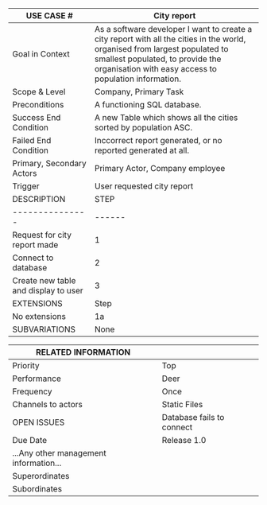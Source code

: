 | USE CASE #                          | City report                                                                                                                                                                                                       |
|-------------------------------------|-------------------------------------------------------------------------------------------------------------------------------------------------------------------------------------------------------------------|
| Goal in Context                     | As a software developer I want to create a city report with all the cities in the world, organised from largest populated to smallest populated, to provide the organisation with easy access to population information. |
| Scope & Level                       | Company, Primary Task                                                                                                                                                                                             |
| Preconditions                       | A functioning SQL database.                                                                                                                                                                                       |
| Success End Condition               | A new Table which shows all the cities sorted by population ASC.                                                                                                                                                  |
| Failed End Condition                | Inccorrect report generated, or no reported generated at all.                                                                                                                                                     |
| Primary, Secondary Actors           | Primary Actor, Company employee                                                                                                                                                                                   |
| Trigger                             | User requested city report                                                                                                                                                                                        |
| DESCRIPTION                         | STEP                                                                                                                                                                                                              | ACTION           |
| ---------------                     | ------                                                                                                                                                                                                            |------------------|
| Request for city report made        | 1                                                                                                                                                                                                                 |                  |
| Connect to database                 | 2                                                                                                                                                                                                                 |                  |
| Create new table and display to user | 3                                                                                                                                                                                                                 |                  |
| EXTENSIONS                          | Step                                                                                                                                                                                                              | Branching Action |
| No extensions                       | 1a                                                                                                                                                                                                                |                  |
| SUBVARIATIONS                       | None                                                                                                                                                                                                              | Branching Action |                                                                                                                                                                                                                   |                  |

| RELATED INFORMATION                    |                           |
|----------------------------------------|---------------------------|
| Priority                               | Top                       |
| Performance                            | Deer                      |
| Frequency                              | Once                      |
| Channels to actors                     | Static Files              |
| OPEN ISSUES                            | Database fails to connect |
| Due Date                               | Release 1.0               |
| ...Any other management information... |                           |
| Superordinates                         |                           |
| Subordinates                           |                           |